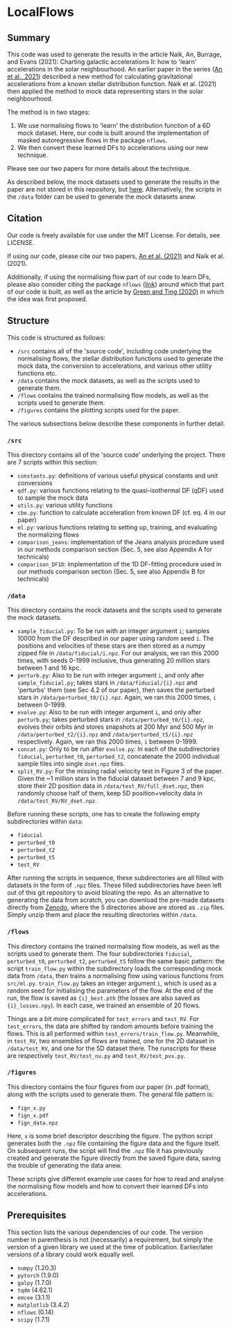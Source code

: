 # LocalFlows


## Summary

This code was used to generate the results in the article Naik, An, Burrage, and Evans (2021): Charting galactic accelerations II: how to 'learn' accelerations in the solar neighbourhood. An earlier paper in the series ([An et al., 2021](https://arxiv.org/abs/2106.05981)) described a new method for calculating gravitational accelerations from a known stellar distribution function. Naik et al. (2021) then applied the method to mock data representing stars in the solar neighbourhood.

The method is in two stages:
1. We use normalising flows to 'learn' the distribution function of a 6D mock dataset. Here, our code is built around the implementation of masked autoregressive flows in the package `nflows`.
2. We then convert these learned DFs to accelerations using our new technique.

Please see our two papers for more details about the technique.

As described below, the mock datasets used to generate the results in the paper are not stored in this repository, but [here](https://doi.org/10.5281/zenodo.5781350). Alternatively, the scripts in the `/data` folder can be used to generate the mock datasets anew.

## Citation

Our code is freely available for use under the MIT License. For details, see LICENSE.

If using our code, please cite our two papers, [An et al. (2021)](https://arxiv.org/abs/2106.05981) and Naik et al. (2021). 

Additionally, if using the normalising flow part of our code to learn DFs, please also consider citing the package `nflows` ([link](https://github.com/bayesiains/nflows)) around which that part of our code is built, as well as the article by [Green and Ting (2020)](https://arxiv.org/abs/2011.04673) in which the idea was first proposed.


## Structure

This code is structured as follows:
- `/src` contains all of the 'source code', including code underlying the normalising flows, the stellar distribution functions used to generate the mock data, the conversion to accelerations, and various other utility functions etc.
- `/data` contains the mock datasets, as well as the scripts used to generate them.
- `/flows` contains the trained normalising flow models, as well as the scripts used to generate them.
- `/figures` contains the plotting scripts used for the paper.

The various subsections below describe these components in further detail.

### `/src`

This directory contains all of the 'source code' underlying the project. There are 7 scripts within this section:

- `constants.py`: definitions of various useful physical constants and unit conversions
- `qdf.py`: various functions relating to the quasi-isothermal DF (qDF) used to sample the mock data
- `utils.py`: various utility functions
- `cbe.py`: function to calculate acceleration from known DF (cf. eq. 4 in our paper)
- `ml.py`: various functions relating to setting up, training, and evaluating the normalizing flows
- `comparison_jeans`: implementation of the Jeans analysis procedure used in our methods comparison section (Sec. 5, see also Appendix A for technicals)
- `comparison_DF1D`: implementation of the 1D DF-fitting procedure used in our methods comparison section (Sec. 5, see also Appendix B for technicals)


### `/data`

This directory contains the mock datasets and the scripts used to generate the mock datasets.

- `sample_fiducial.py`: To be run with an integer argument `i`; samples 10000 from the DF described in our paper using random seed `i`. The positions and velocities of these stars are then stored as a numpy zipped file in `/data/fiducial/i.npz`. For our analysis, we ran this 2000 times, with seeds 0-1999 inclusive, thus generating 20 million stars between 1 and 16 kpc.
- `perturb.py`: Also to be run with integer argument `i`, and only after `sample_fiducial.py`; takes stars in `/data/fiducial/{i}.npz` and 'perturbs' them (see Sec 4.2 of our paper), then saves the perturbed stars in `/data/perturbed_t0/{i}.npz`. Again, we ran this 2000 times, `i` between 0-1999.
- `evolve.py`: Also to be run with integer argument `i`, and only after `perturb.py`; takes perturbed stars in `/data/perturbed_t0/{i}.npz`, evolves their orbits and stores snapshots at 200 Myr and 500 Myr in `/data/perturbed_t2/{i}.npz` and `/data/perturbed_t5/{i}.npz` respectively. Again, we ran this 2000 times, `i` between 0-1999.
- `concat.py`: Only to be run after `evolve.py`: In each of the subdirectories `fiducial`, `perturbed_t0`, `perturbed_t2`, concatenate the 2000 individual sample files into single `dset.npz` files.
- `split_RV.py`: For the missing radial velocity test in Figure 3 of the paper. Given the ~1 million stars in the fiducial dataset between 7 and 9 kpc, store their 2D position data in `/data/test_RV/full_dset.npz`, then randomly choose half of them, keep 5D position+velocity data in `/data/test_RV/RV_dset.npz`.

Before running these scripts, one has to create the following empty subdirectories within `data`:
- `fiducial`
- `perturbed_t0`
- `perturbed_t2`
- `perturbed_t5`
- `test_RV`

After running the scripts in sequence, these subdirectories are all filled with datasets in the form of `.npz` files. These filled subdirectories have been left out of this git repository to avoid bloating the repo. As an alternative to generating the data from scratch, you can download the pre-made datasets directly from [Zenodo](https://doi.org/10.5281/zenodo.5781350), where the 5 directories above are stored as `.zip` files. Simply unzip them and place the resulting directories within `/data`.


### `/flows`

This directory contains the trained normalising flow models, as well as the scripts used to generate them. The four subdirectories `fiducial`, `perturbed_t0`, `perturbed_t2`, `perturbed_t5` follow the same basic pattern: the script `train_flow.py` within the subdirectory loads the corresponding mock data from `/data`, then trains a normalising flow using various functions from `src/ml.py`. `train_flow.py` takes an integer argument `i`, which is used as a random seed for initialising the parameters of the flow. At the end of the run, the flow is saved as `{i}_best.pth` (the losses are also saved as `{i}_losses.npy`). In each case, we trained an ensemble of 20 flows.

Things are a bit more complicated for `test_errors` and `test_RV`. For `test_errors`, the data are shifted by random amounts before training the flows. This is all performed within `test_errors/train_flow.py`. Meanwhile, in `test_RV`, two ensembles of flows are trained, one for the 2D dataset in `/data/test_RV`, and one for the 5D dataset there. The runscripts for these are respectively `test_RV/test_nu.py` and `test_RV/test_pvx.py`.


### `/figures`

This directory contains the four figures from our paper (in .pdf format), along with the scripts used to generate them. The general file pattern is:
- `fign_x.py`
- `fign_x.pdf`
- `fign_data.npz`

Here, `x` is some brief descriptor describing the figure. The python script generates both the `.npz` file containing the figure data and the figure itself. On subsequent runs, the script will find the `.npz` file it has previously created and generate the figure directly from the saved figure data, saving the trouble of generating the data anew.

These scripts give different example use cases for how to read and analyse the normalising flow models and how to convert their learned DFs into accelerations.


## Prerequisites

This section lists the various dependencies of our code. The version number in parenthesis is not (necessarily) a requirement, but simply the version of a given library we used at the time of publication. Earlier/later versions of a library could work equally well.

- `numpy` (1.20.3)
- `pytorch` (1.9.0)
- `galpy` (1.7.0)
- `tqdm` (4.62.1)
- `emcee` (3.1.1)
- `matplotlib` (3.4.2)
- `nflows` (0.14)
- `scipy` (1.7.1)
